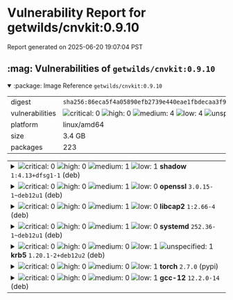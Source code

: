 # Vulnerability Report for getwilds/cnvkit:0.9.10

Report generated on 2025-06-20 19:07:04 PST

<h2>:mag: Vulnerabilities of <code>getwilds/cnvkit:0.9.10</code></h2>

<details open="true"><summary>:package: Image Reference</strong> <code>getwilds/cnvkit:0.9.10</code></summary>
<table>
<tr><td>digest</td><td><code>sha256:86eca5f4a05890efb2739e440eae1fbdecaa3f9c694a129f6ce81d463cc60898</code></td><tr><tr><td>vulnerabilities</td><td><img alt="critical: 0" src="https://img.shields.io/badge/critical-0-lightgrey"/> <img alt="high: 0" src="https://img.shields.io/badge/high-0-lightgrey"/> <img alt="medium: 4" src="https://img.shields.io/badge/medium-4-fbb552"/> <img alt="low: 4" src="https://img.shields.io/badge/low-4-fce1a9"/> <img alt="unspecified: 1" src="https://img.shields.io/badge/unspecified-1-lightgrey"/></td></tr>
<tr><td>platform</td><td>linux/amd64</td></tr>
<tr><td>size</td><td>3.4 GB</td></tr>
<tr><td>packages</td><td>223</td></tr>
</table>
</details></table>
</details>

<table>
<tr><td valign="top">
<details><summary><img alt="critical: 0" src="https://img.shields.io/badge/C-0-lightgrey"/> <img alt="high: 0" src="https://img.shields.io/badge/H-0-lightgrey"/> <img alt="medium: 1" src="https://img.shields.io/badge/M-1-fbb552"/> <img alt="low: 1" src="https://img.shields.io/badge/L-1-fce1a9"/> <!-- unspecified: 0 --><strong>shadow</strong> <code>1:4.13+dfsg1-1</code> (deb)</summary>

<small><code>pkg:deb/debian/shadow@1%3A4.13%2Bdfsg1-1?os_distro=bookworm&os_name=debian&os_version=12</code></small><br/>
<a href="https://scout.docker.com/v/CVE-2023-4641?s=debian&n=shadow&ns=debian&t=deb&osn=debian&osv=12&vr=%3C1%3A4.13%2Bdfsg1-1%2Bdeb12u1"><img alt="medium : CVE--2023--4641" src="https://img.shields.io/badge/CVE--2023--4641-lightgrey?label=medium%20&labelColor=fbb552"/></a> 

<table>
<tr><td>Affected range</td><td><code><1:4.13+dfsg1-1+deb12u1</code></td></tr>
<tr><td>Fixed version</td><td><code>1:4.13+dfsg1-1+deb12u1</code></td></tr>
<tr><td>EPSS Score</td><td><code>0.015%</code></td></tr>
<tr><td>EPSS Percentile</td><td><code>2nd percentile</code></td></tr>
</table>

<details><summary>Description</summary>
<blockquote>

A flaw was found in shadow-utils. When asking for a new password, shadow-utils asks the password twice. If the password fails on the second attempt, shadow-utils fails in cleaning the buffer used to store the first entry. This may allow an attacker with enough access to retrieve the password from the memory.

---
- shadow 1:4.13+dfsg1-2 (bug https://bugs.debian.org/cgi-bin/bugreport.cgi?bug=1051062)
[bookworm] - shadow 1:4.13+dfsg1-1+deb12u1
[buster] - shadow <no-dsa> (Minor issue)
https://bugzilla.redhat.com/show_bug.cgi?id=2215945
https://github.com/shadow-maint/shadow/commit/65c88a43a23c2391dcc90c0abda3e839e9c57904 (4.14.0-rc1)

</blockquote>
</details>

<a href="https://scout.docker.com/v/CVE-2023-29383?s=debian&n=shadow&ns=debian&t=deb&osn=debian&osv=12&vr=%3C1%3A4.13%2Bdfsg1-1%2Bdeb12u1"><img alt="low : CVE--2023--29383" src="https://img.shields.io/badge/CVE--2023--29383-lightgrey?label=low%20&labelColor=fce1a9"/></a> 

<table>
<tr><td>Affected range</td><td><code><1:4.13+dfsg1-1+deb12u1</code></td></tr>
<tr><td>Fixed version</td><td><code>1:4.13+dfsg1-1+deb12u1</code></td></tr>
<tr><td>EPSS Score</td><td><code>0.026%</code></td></tr>
<tr><td>EPSS Percentile</td><td><code>5th percentile</code></td></tr>
</table>

<details><summary>Description</summary>
<blockquote>

In Shadow 4.13, it is possible to inject control characters into fields provided to the SUID program chfn (change finger). Although it is not possible to exploit this directly (e.g., adding a new user fails because \n is in the block list), it is possible to misrepresent the /etc/passwd file when viewed. Use of \r manipulations and Unicode characters to work around blocking of the : character make it possible to give the impression that a new user has been added. In other words, an adversary may be able to convince a system administrator to take the system offline (an indirect, social-engineered denial of service) by demonstrating that "cat /etc/passwd" shows a rogue user account.

---
- shadow 1:4.13+dfsg1-2 (bug https://bugs.debian.org/cgi-bin/bugreport.cgi?bug=1034482)
[bookworm] - shadow 1:4.13+dfsg1-1+deb12u1
[buster] - shadow <no-dsa> (Minor issue)
https://github.com/shadow-maint/shadow/pull/687
Fixed by: https://github.com/shadow-maint/shadow/commit/e5905c4b84d4fb90aefcd96ee618411ebfac663d (4.14.0-rc1)
Regression fix: https://github.com/shadow-maint/shadow/commit/2eaea70111f65b16d55998386e4ceb4273c19eb4 (4.14.0-rc1)
https://www.trustwave.com/en-us/resources/security-resources/security-advisories/?fid=31797
https://www.trustwave.com/en-us/resources/blogs/spiderlabs-blog/cve-2023-29383-abusing-linux-chfn-to-misrepresent-etc-passwd/

</blockquote>
</details>
</details></td></tr>

<tr><td valign="top">
<details><summary><img alt="critical: 0" src="https://img.shields.io/badge/C-0-lightgrey"/> <img alt="high: 0" src="https://img.shields.io/badge/H-0-lightgrey"/> <img alt="medium: 1" src="https://img.shields.io/badge/M-1-fbb552"/> <img alt="low: 0" src="https://img.shields.io/badge/L-0-lightgrey"/> <!-- unspecified: 0 --><strong>openssl</strong> <code>3.0.15-1~deb12u1</code> (deb)</summary>

<small><code>pkg:deb/debian/openssl@3.0.15-1~deb12u1?os_distro=bookworm&os_name=debian&os_version=12</code></small><br/>
<a href="https://scout.docker.com/v/CVE-2024-13176?s=debian&n=openssl&ns=debian&t=deb&osn=debian&osv=12&vr=%3C3.0.16-1%7Edeb12u1"><img alt="medium : CVE--2024--13176" src="https://img.shields.io/badge/CVE--2024--13176-lightgrey?label=medium%20&labelColor=fbb552"/></a> 

<table>
<tr><td>Affected range</td><td><code><3.0.16-1~deb12u1</code></td></tr>
<tr><td>Fixed version</td><td><code>3.0.16-1~deb12u1</code></td></tr>
<tr><td>EPSS Score</td><td><code>0.045%</code></td></tr>
<tr><td>EPSS Percentile</td><td><code>13th percentile</code></td></tr>
</table>

<details><summary>Description</summary>
<blockquote>

Issue summary: A timing side-channel which could potentially allow recovering the private key exists in the ECDSA signature computation.  Impact summary: A timing side-channel in ECDSA signature computations could allow recovering the private key by an attacker. However, measuring the timing would require either local access to the signing application or a very fast network connection with low latency.  There is a timing signal of around 300 nanoseconds when the top word of the inverted ECDSA nonce value is zero. This can happen with significant probability only for some of the supported elliptic curves. In particular the NIST P-521 curve is affected. To be able to measure this leak, the attacker process must either be located in the same physical computer or must have a very fast network connection with low latency. For that reason the severity of this vulnerability is Low.  The FIPS modules in 3.4, 3.3, 3.2, 3.1 and 3.0 are affected by this issue.

---
- openssl 3.4.1-1 (bug https://bugs.debian.org/cgi-bin/bugreport.cgi?bug=1094027)
[bookworm] - openssl 3.0.16-1~deb12u1
https://openssl-library.org/news/secadv/20250120.txt
https://github.com/openssl/openssl/commit/77c608f4c8857e63e98e66444e2e761c9627916f (openssl-3.4.1)
https://github.com/openssl/openssl/commit/392dcb336405a0c94486aa6655057f59fd3a0902 (openssl-3.3.3)
https://github.com/openssl/openssl/commit/4b1cb94a734a7d4ec363ac0a215a25c181e11f65 (openssl-3.2.4)
https://github.com/openssl/openssl/commit/2af62e74fb59bc469506bc37eb2990ea408d9467 (openssl-3.1.8)
https://github.com/openssl/openssl/commit/07272b05b04836a762b4baa874958af51d513844 (openssl-3.0.16)

</blockquote>
</details>
</details></td></tr>

<tr><td valign="top">
<details><summary><img alt="critical: 0" src="https://img.shields.io/badge/C-0-lightgrey"/> <img alt="high: 0" src="https://img.shields.io/badge/H-0-lightgrey"/> <img alt="medium: 1" src="https://img.shields.io/badge/M-1-fbb552"/> <img alt="low: 0" src="https://img.shields.io/badge/L-0-lightgrey"/> <!-- unspecified: 0 --><strong>libcap2</strong> <code>1:2.66-4</code> (deb)</summary>

<small><code>pkg:deb/debian/libcap2@1%3A2.66-4?os_distro=bookworm&os_name=debian&os_version=12</code></small><br/>
<a href="https://scout.docker.com/v/CVE-2025-1390?s=debian&n=libcap2&ns=debian&t=deb&osn=debian&osv=12&vr=%3C1%3A2.66-4%2Bdeb12u1"><img alt="medium : CVE--2025--1390" src="https://img.shields.io/badge/CVE--2025--1390-lightgrey?label=medium%20&labelColor=fbb552"/></a> 

<table>
<tr><td>Affected range</td><td><code><1:2.66-4+deb12u1</code></td></tr>
<tr><td>Fixed version</td><td><code>1:2.66-4+deb12u1</code></td></tr>
<tr><td>EPSS Score</td><td><code>0.021%</code></td></tr>
<tr><td>EPSS Percentile</td><td><code>4th percentile</code></td></tr>
</table>

<details><summary>Description</summary>
<blockquote>

The PAM module pam_cap.so of libcap configuration supports group names starting with “@”, during actual parsing, configurations not starting with “@” are incorrectly recognized as group names. This may result in nonintended users being granted an inherited capability set, potentially leading to security risks. Attackers can exploit this vulnerability to achieve local privilege escalation on systems where /etc/security/capability.conf is used to configure user inherited privileges by constructing specific usernames.

---
- libcap2 1:2.73-4 (bug https://bugs.debian.org/cgi-bin/bugreport.cgi?bug=1098318)
[bookworm] - libcap2 1:2.66-4+deb12u1
https://bugzilla.openanolis.cn/show_bug.cgi?id=18804
Fixed by: https://git.kernel.org/pub/scm/libs/libcap/libcap.git/commit/?id=1ad42b66c3567481cc5fa22fc1ba1556a316d878 (cap/v1.2.74-rc4)

</blockquote>
</details>
</details></td></tr>

<tr><td valign="top">
<details><summary><img alt="critical: 0" src="https://img.shields.io/badge/C-0-lightgrey"/> <img alt="high: 0" src="https://img.shields.io/badge/H-0-lightgrey"/> <img alt="medium: 1" src="https://img.shields.io/badge/M-1-fbb552"/> <img alt="low: 0" src="https://img.shields.io/badge/L-0-lightgrey"/> <!-- unspecified: 0 --><strong>systemd</strong> <code>252.36-1~deb12u1</code> (deb)</summary>

<small><code>pkg:deb/debian/systemd@252.36-1~deb12u1?os_distro=bookworm&os_name=debian&os_version=12</code></small><br/>
<a href="https://scout.docker.com/v/CVE-2025-4598?s=debian&n=systemd&ns=debian&t=deb&osn=debian&osv=12&vr=%3C252.38-1%7Edeb12u1"><img alt="medium : CVE--2025--4598" src="https://img.shields.io/badge/CVE--2025--4598-lightgrey?label=medium%20&labelColor=fbb552"/></a> 

<table>
<tr><td>Affected range</td><td><code><252.38-1~deb12u1</code></td></tr>
<tr><td>Fixed version</td><td><code>252.38-1~deb12u1</code></td></tr>
<tr><td>EPSS Score</td><td><code>0.011%</code></td></tr>
<tr><td>EPSS Percentile</td><td><code>1st percentile</code></td></tr>
</table>

<details><summary>Description</summary>
<blockquote>

A vulnerability was found in systemd-coredump. This flaw allows an attacker to force a SUID process to crash and replace it with a non-SUID binary to access the original's privileged process coredump, allowing the attacker to read sensitive data, such as /etc/shadow content, loaded by the original process.  A SUID binary or process has a special type of permission, which allows the process to run with the file owner's permissions, regardless of the user executing the binary. This allows the process to access more restricted data than unprivileged users or processes would be able to. An attacker can leverage this flaw by forcing a SUID process to crash and force the Linux kernel to recycle the process PID before systemd-coredump can analyze the /proc/pid/auxv file. If the attacker wins the race condition, they gain access to the original's SUID process coredump file. They can read sensitive content loaded into memory by the original binary, affecting data confidentiality.

---
- systemd 257.6-1 (bug https://bugs.debian.org/cgi-bin/bugreport.cgi?bug=1106785)
https://www.qualys.com/2025/05/29/apport-coredump/apport-coredump.txt
For a comprehensive fix a kernel change is required (to hand a pidfd to the usermode
coredump helper):
https://git.kernel.org/linus/b5325b2a270fcaf7b2a9a0f23d422ca8a5a8bdea
Backports (src:linux):
https://lore.kernel.org/linux-fsdevel/CAMw=ZnT4KSk_+Z422mEZVzfAkTueKvzdw=r9ZB2JKg5-1t6BDw@mail.gmail.com/
Fixed by: https://github.com/systemd/systemd/commit/49f1f2d4a7612bbed5211a73d11d6a94fbe3bb69 (main)
Fixed by: https://github.com/systemd/systemd/commit/0c49e0049b7665bb7769a13ef346fef92e1ad4d6 (main)
Fixed by: https://github.com/systemd/systemd/commit/8fc7b2a211eb13ef1a94250b28e1c79cab8bdcb9 (main)
Follow up (optional): https://github.com/systemd/systemd/commit/13902e025321242b1d95c6d8b4e482b37f58cdef (main)
Follow up (optional): https://github.com/systemd/systemd/commit/868d95577ec9f862580ad365726515459be582fc (main)
Follow up (optional): https://github.com/systemd/systemd/commit/e6a8687b939ab21854f12f59a3cce703e32768cf (main)
Follow up (optional): https://github.com/systemd/systemd/commit/76e0ab49c47965877c19772a2b3bf55f6417ca39 (main)
Follow up (optional): https://github.com/systemd/systemd/commit/9ce8e3e449def92c75ada41b7d10c5bc3946be77 (main)
Fixed by: https://github.com/systemd/systemd/commit/0c49e0049b7665bb7769a13ef346fef92e1ad4d6 (v258)
Fixed by: https://github.com/systemd/systemd/commit/868d95577ec9f862580ad365726515459be582fc (v258)
Fixed by: https://github.com/systemd/systemd/commit/c58a8a6ec9817275bb4babaa2c08e0e35090d4e3 (v257.6)
Fixed by: https://github.com/systemd/systemd/commit/61556694affa290c0a16d48717b3892b85622d96 (v257.6)
Fixed by: https://github.com/systemd/systemd/commit/19d439189ab85dd7222bdd59fd442bbcc8ea99a7 (v256.16)
Fixed by: https://github.com/systemd/systemd-stable/commit/254ab8d2a7866679cee006d844d078774cbac3c9 (v255.21)
Fixed by: https://github.com/systemd/systemd-stable/commit/7fc7aa5a4d28d7768dfd1eb85be385c3ea949168 (v254.26)
Fixed by: https://github.com/systemd/systemd-stable/commit/19b228662e0fcc6596c0395a0af8486a4b3f1627 (v253.33)
Fixed by: https://github.com/systemd/systemd-stable/commit/2eb46dce078334805c547cbcf5e6462cf9d2f9f0 (v252.38)
Issue relates to race condition exploitable while checking if a user should
be allowed to read a core file or not via the grant_user_access() function,
which was introduced as part of the fix for CVE-2022-4415.

</blockquote>
</details>
</details></td></tr>

<tr><td valign="top">
<details><summary><img alt="critical: 0" src="https://img.shields.io/badge/C-0-lightgrey"/> <img alt="high: 0" src="https://img.shields.io/badge/H-0-lightgrey"/> <img alt="medium: 0" src="https://img.shields.io/badge/M-0-lightgrey"/> <img alt="low: 1" src="https://img.shields.io/badge/L-1-fce1a9"/> <img alt="unspecified: 1" src="https://img.shields.io/badge/U-1-lightgrey"/><strong>krb5</strong> <code>1.20.1-2+deb12u2</code> (deb)</summary>

<small><code>pkg:deb/debian/krb5@1.20.1-2%2Bdeb12u2?os_distro=bookworm&os_name=debian&os_version=12</code></small><br/>
<a href="https://scout.docker.com/v/CVE-2024-26462?s=debian&n=krb5&ns=debian&t=deb&osn=debian&osv=12&vr=%3C1.20.1-2%2Bdeb12u3"><img alt="low : CVE--2024--26462" src="https://img.shields.io/badge/CVE--2024--26462-lightgrey?label=low%20&labelColor=fce1a9"/></a> 

<table>
<tr><td>Affected range</td><td><code><1.20.1-2+deb12u3</code></td></tr>
<tr><td>Fixed version</td><td><code>1.20.1-2+deb12u3</code></td></tr>
<tr><td>EPSS Score</td><td><code>0.025%</code></td></tr>
<tr><td>EPSS Percentile</td><td><code>5th percentile</code></td></tr>
</table>

<details><summary>Description</summary>
<blockquote>

Kerberos 5 (aka krb5) 1.21.2 contains a memory leak vulnerability in /krb5/src/kdc/ndr.c.

---
- krb5 1.21.3-1 (bug https://bugs.debian.org/cgi-bin/bugreport.cgi?bug=1064965)
[bookworm] - krb5 1.20.1-2+deb12u3
[bullseye] - krb5 <not-affected> (Vulnerable code introduced later)
[buster] - krb5 <not-affected> (Vulnerable code introduced later)
https://github.com/LuMingYinDetect/krb5_defects/blob/main/krb5_detect_3.md
Introduced by: https://github.com/krb5/krb5/commit/c85894cfb784257a6acb4d77d8c75137d2508f5e (krb5-1.20-beta1)
Fixed by: https://github.com/krb5/krb5/commit/7d0d85bf99caf60c0afd4dcf91b0c4c683b983fe (master)
Fixed by: https://github.com/krb5/krb5/commit/0c2de238b5bf1ea4578e3933a604c7850905b8be (krb5-1.21.3-final)
https://mailman.mit.edu/pipermail/kerberos/2024-March/023095.html

</blockquote>
</details>

<a href="https://scout.docker.com/v/CVE-2025-24528?s=debian&n=krb5&ns=debian&t=deb&osn=debian&osv=12&vr=%3C1.20.1-2%2Bdeb12u3"><img alt="unspecified : CVE--2025--24528" src="https://img.shields.io/badge/CVE--2025--24528-lightgrey?label=unspecified%20&labelColor=lightgrey"/></a> 

<table>
<tr><td>Affected range</td><td><code><1.20.1-2+deb12u3</code></td></tr>
<tr><td>Fixed version</td><td><code>1.20.1-2+deb12u3</code></td></tr>
</table>

<details><summary>Description</summary>
<blockquote>

- krb5 1.21.3-5 (bug https://bugs.debian.org/cgi-bin/bugreport.cgi?bug=1094730)
[bookworm] - krb5 1.20.1-2+deb12u3
https://bugzilla.redhat.com/show_bug.cgi?id=2342796
Fixed by: https://github.com/krb5/krb5/commit/78ceba024b64d49612375be4a12d1c066b0bfbd0

</blockquote>
</details>
</details></td></tr>

<tr><td valign="top">
<details><summary><img alt="critical: 0" src="https://img.shields.io/badge/C-0-lightgrey"/> <img alt="high: 0" src="https://img.shields.io/badge/H-0-lightgrey"/> <img alt="medium: 0" src="https://img.shields.io/badge/M-0-lightgrey"/> <img alt="low: 1" src="https://img.shields.io/badge/L-1-fce1a9"/> <!-- unspecified: 0 --><strong>torch</strong> <code>2.7.0</code> (pypi)</summary>

<small><code>pkg:pypi/torch@2.7.0</code></small><br/>
<a href="https://scout.docker.com/v/CVE-2025-2953?s=github&n=torch&t=pypi&vr=%3C2.7.1-rc1"><img alt="low 1.9: CVE--2025--2953" src="https://img.shields.io/badge/CVE--2025--2953-lightgrey?label=low%201.9&labelColor=fce1a9"/></a> <i>Improper Resource Shutdown or Release</i>

<table>
<tr><td>Affected range</td><td><code><2.7.1-rc1</code></td></tr>
<tr><td>Fixed version</td><td><code>2.7.1-rc1</code></td></tr>
<tr><td>CVSS Score</td><td><code>1.9</code></td></tr>
<tr><td>CVSS Vector</td><td><code>CVSS:4.0/AV:L/AC:L/AT:N/PR:L/UI:N/VC:N/VI:N/VA:L/SC:N/SI:N/SA:N/E:P</code></td></tr>
<tr><td>EPSS Score</td><td><code>0.027%</code></td></tr>
<tr><td>EPSS Percentile</td><td><code>6th percentile</code></td></tr>
</table>

<details><summary>Description</summary>
<blockquote>

A vulnerability, which was classified as problematic, has been found in PyTorch 2.6.0+cu124. Affected by this issue is the function torch.mkldnn_max_pool2d. The manipulation leads to denial of service. An attack has to be approached locally. The exploit has been disclosed to the public and may be used.

</blockquote>
</details>
</details></td></tr>

<tr><td valign="top">
<details><summary><img alt="critical: 0" src="https://img.shields.io/badge/C-0-lightgrey"/> <img alt="high: 0" src="https://img.shields.io/badge/H-0-lightgrey"/> <img alt="medium: 0" src="https://img.shields.io/badge/M-0-lightgrey"/> <img alt="low: 1" src="https://img.shields.io/badge/L-1-fce1a9"/> <!-- unspecified: 0 --><strong>gcc-12</strong> <code>12.2.0-14</code> (deb)</summary>

<small><code>pkg:deb/debian/gcc-12@12.2.0-14?os_distro=bookworm&os_name=debian&os_version=12</code></small><br/>
<a href="https://scout.docker.com/v/CVE-2023-4039?s=debian&n=gcc-12&ns=debian&t=deb&osn=debian&osv=12&vr=%3C12.2.0-14%2Bdeb12u1"><img alt="low : CVE--2023--4039" src="https://img.shields.io/badge/CVE--2023--4039-lightgrey?label=low%20&labelColor=fce1a9"/></a> 

<table>
<tr><td>Affected range</td><td><code><12.2.0-14+deb12u1</code></td></tr>
<tr><td>Fixed version</td><td><code>12.2.0-14+deb12u1</code></td></tr>
<tr><td>EPSS Score</td><td><code>0.149%</code></td></tr>
<tr><td>EPSS Percentile</td><td><code>37th percentile</code></td></tr>
</table>

<details><summary>Description</summary>
<blockquote>

**DISPUTED**A failure in the -fstack-protector feature in GCC-based toolchains  that target AArch64 allows an attacker to exploit an existing buffer  overflow in dynamically-sized local variables in your application  without this being detected. This stack-protector failure only applies  to C99-style dynamically-sized local variables or those created using  alloca(). The stack-protector operates as intended for statically-sized  local variables.  The default behavior when the stack-protector  detects an overflow is to terminate your application, resulting in  controlled loss of availability. An attacker who can exploit a buffer  overflow without triggering the stack-protector might be able to change  program flow control to cause an uncontrolled loss of availability or to  go further and affect confidentiality or integrity. NOTE: The GCC project argues that this is a missed hardening bug and not a vulnerability by itself.

---
- gcc-13 13.2.0-4 (unimportant)
- gcc-12 12.3.0-9 (unimportant)
[bookworm] - gcc-12 12.2.0-14+deb12u1
- gcc-11 11.4.0-4 (unimportant)
- gcc-10 10.5.0-3 (unimportant)
- gcc-9 9.5.0-6 (unimportant)
- gcc-8 <removed> (unimportant)
- gcc-7 <removed> (unimportant)
https://github.com/metaredteam/external-disclosures/security/advisories/GHSA-x7ch-h5rf-w2mf
Not considered a security issue by GCC upstream
https://developer.arm.com/Arm%20Security%20Center/GCC%20Stack%20Protector%20Vulnerability%20AArch64

</blockquote>
</details>
</details></td></tr>
</table>